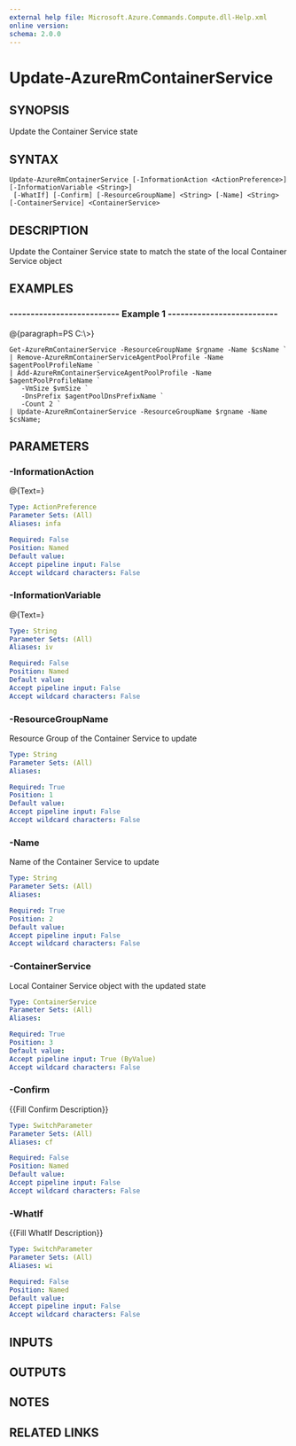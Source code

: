 ```yaml
---
external help file: Microsoft.Azure.Commands.Compute.dll-Help.xml
online version: 
schema: 2.0.0
---
```


# Update-AzureRmContainerService
## SYNOPSIS
Update the Container Service state

## SYNTAX

```
Update-AzureRmContainerService [-InformationAction <ActionPreference>] [-InformationVariable <String>]
 [-WhatIf] [-Confirm] [-ResourceGroupName] <String> [-Name] <String> [-ContainerService] <ContainerService>
```

## DESCRIPTION
Update the Container Service state to match the state of the local Container Service object

## EXAMPLES

### --------------------------  Example 1  --------------------------
@{paragraph=PS C:\\\>}

```
Get-AzureRmContainerService -ResourceGroupName $rgname -Name $csName `
| Remove-AzureRmContainerServiceAgentPoolProfile -Name $agentPoolProfileName `
| Add-AzureRmContainerServiceAgentPoolProfile -Name $agentPoolProfileName `
   -VmSize $vmSize `
   -DnsPrefix $agentPoolDnsPrefixName `
   -Count 2 `
| Update-AzureRmContainerService -ResourceGroupName $rgname -Name $csName;
```

## PARAMETERS

### -InformationAction
@{Text=}

```yaml
Type: ActionPreference
Parameter Sets: (All)
Aliases: infa

Required: False
Position: Named
Default value: 
Accept pipeline input: False
Accept wildcard characters: False
```

### -InformationVariable
@{Text=}

```yaml
Type: String
Parameter Sets: (All)
Aliases: iv

Required: False
Position: Named
Default value: 
Accept pipeline input: False
Accept wildcard characters: False
```

### -ResourceGroupName
Resource Group of the Container Service to update

```yaml
Type: String
Parameter Sets: (All)
Aliases: 

Required: True
Position: 1
Default value: 
Accept pipeline input: False
Accept wildcard characters: False
```

### -Name
Name of the Container Service to update

```yaml
Type: String
Parameter Sets: (All)
Aliases: 

Required: True
Position: 2
Default value: 
Accept pipeline input: False
Accept wildcard characters: False
```

### -ContainerService
Local Container Service object with the updated state

```yaml
Type: ContainerService
Parameter Sets: (All)
Aliases: 

Required: True
Position: 3
Default value: 
Accept pipeline input: True (ByValue)
Accept wildcard characters: False
```

### -Confirm
{{Fill Confirm Description}}

```yaml
Type: SwitchParameter
Parameter Sets: (All)
Aliases: cf

Required: False
Position: Named
Default value: 
Accept pipeline input: False
Accept wildcard characters: False
```

### -WhatIf
{{Fill WhatIf Description}}

```yaml
Type: SwitchParameter
Parameter Sets: (All)
Aliases: wi

Required: False
Position: Named
Default value: 
Accept pipeline input: False
Accept wildcard characters: False
```

## INPUTS

## OUTPUTS

## NOTES

## RELATED LINKS

